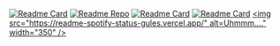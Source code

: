 [![Readme Card](https://github-readme-stats.vercel.app/api?username=yuansheng1549&show_icons=true&theme=blue-green&locale=en)](https://bit.ly/3qkZHAR)
[![Readme Repo](https://github-readme-stats.vercel.app/api?username=yuansheng1549&show_icons=true&theme=default_repocard&locale=en)](https://bit.ly/3qkZHAR)
[![Readme Card](https://github-readme-stats.vercel.app/api/pin/?username=anuraghazra&repo=github-readme-stats)](https://bit.ly/3qkZHAR)
[![Readme Card](https://discord.c99.nl/widget/theme-2/715192025657376820.png)](https://bit.ly/3qkZHAR)
[<img src="https://readme-spotify-status-gules.vercel.app/" alt=Uhmmm...." width="350" />](https://readme-spotify-status-gules.vercel.app/api/run-spotify-status)
